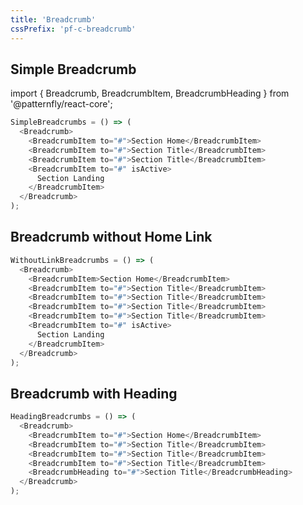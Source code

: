 ```yaml
---
title: 'Breadcrumb'
cssPrefix: 'pf-c-breadcrumb'
---
```

## Simple Breadcrumb

import { Breadcrumb, BreadcrumbItem, BreadcrumbHeading } from '@patternfly/react-core';

```js
SimpleBreadcrumbs = () => (
  <Breadcrumb>
    <BreadcrumbItem to="#">Section Home</BreadcrumbItem>
    <BreadcrumbItem to="#">Section Title</BreadcrumbItem>
    <BreadcrumbItem to="#">Section Title</BreadcrumbItem>
    <BreadcrumbItem to="#" isActive>
      Section Landing
    </BreadcrumbItem>
  </Breadcrumb>
);
```

## Breadcrumb without Home Link
```js
WithoutLinkBreadcrumbs = () => (
  <Breadcrumb>
    <BreadcrumbItem>Section Home</BreadcrumbItem>
    <BreadcrumbItem to="#">Section Title</BreadcrumbItem>
    <BreadcrumbItem to="#">Section Title</BreadcrumbItem>
    <BreadcrumbItem to="#">Section Title</BreadcrumbItem>
    <BreadcrumbItem to="#">Section Title</BreadcrumbItem>
    <BreadcrumbItem to="#" isActive>
      Section Landing
    </BreadcrumbItem>
  </Breadcrumb>
);
```

## Breadcrumb with Heading
```js
HeadingBreadcrumbs = () => (
  <Breadcrumb>
    <BreadcrumbItem to="#">Section Home</BreadcrumbItem>
    <BreadcrumbItem to="#">Section Title</BreadcrumbItem>
    <BreadcrumbItem to="#">Section Title</BreadcrumbItem>
    <BreadcrumbItem to="#">Section Title</BreadcrumbItem>
    <BreadcrumbHeading to="#">Section Title</BreadcrumbHeading>
  </Breadcrumb>
);
```

